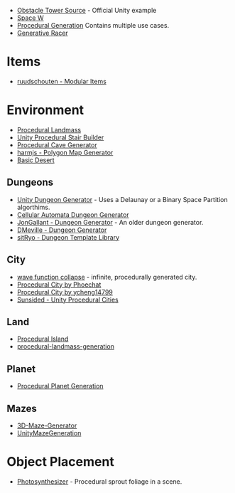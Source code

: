 * [Obstacle Tower Source](https://github.com/Unity-Technologies/obstacle-tower-source) - Official Unity example
* [Space W](https://github.com/zameran/SpaceW)
* [Procedural Generation](https://github.com/AlexSerodio/procedural-generation-unity) Contains multiple use cases.
* [Generative Racer](https://github.com/pulinho/generative-racer)
# Items

* [ruudschouten - Modular Items](https://github.com/ruudschouten/ModularItems)
# Environment
* [Procedural Landmass](https://github.com/raghav-kukreti/procedural-landmass)
* [Unity Procedural Stair Builder](https://github.com/GregFrench/Unity-Procedural-Stair-Builder)
* [Procedural Cave Generator](https://github.com/AK-Saigyouji/Procedural-Cave-Generator)
* [harmjs - Polygon Map Generator](https://github.com/harmjs/unity-polygon-map-generator)
* [Basic Desert](https://github.com/WiseShards/basic_desert)

## Dungeons
* [Unity Dungeon Generator](https://github.com/damarindra/Unity-Dungeon-Generator) - Uses a Delaunay or a Binary Space Partition algorthims.
* [Cellular Automata Dungeon Generator](https://github.com/kultie/Unity-CellularAutomata-Dungeon-Generator)
* [JonGallant - Dungeon Generator](https://github.com/jongallant/DungeonGenerator) - An older dungeon generator.
* [DMeville - Dungeon Generator](https://github.com/DMeville/Unity3d-Dungeon-Generator)
* [sitRyo - Dungeon Template Library](https://github.com/sitRyo/DungeonTemplateLibraryUnity)
## City
* [wave function collapse](https://github.com/marian42/wavefunctioncollapse) - infinite, procedurally generated city.
* [Procedural City by Phoechat](https://github.com/pboechat/ProceduralCity)
* [Procedural City by ycheng14799](https://github.com/ycheng14799/proceduralCity)
* [Sunsided - Unity Procedural Cities](https://github.com/sunsided/unity-procedural-cities)
## Land
* [Procedural Island](https://github.com/AdamWhitehurst/Procedural-Island)
* [procedural-landmass-generation](https://github.com/benjohns1/procedural-landmass-generation)
## Planet
* [Procedural Planet Generation](https://github.com/DennisBoon/Procedural_Planet_Generation)

## Mazes
* [3D-Maze-Generator](https://github.com/FergusLeah/3D-Maze-Generator)
* [UnityMazeGeneration](https://github.com/thederpykleptic/UnityMazeGeneration)
# Object Placement
* [Photosynthesizer](https://github.com/alexismorin/Photosynthesizer) - Procedural sprout foliage in a scene.


